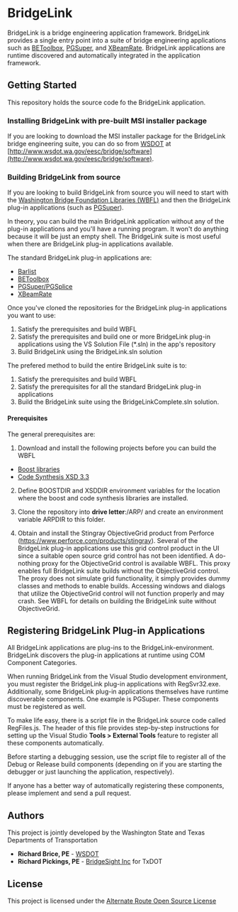 # BridgeLink

BridgeLink is a bridge engineering application framework. BridgeLink provides a single entry point into a suite of bridge engineering applications such as [BEToolbox](https://github.com/WSDOT/BEToolbox), [PGSuper](https://github.com/WSDOT/PGSuper), and [XBeamRate](https://github.com/WSDOT/XBeamRate). BridgeLink applications are runtime discovered and automatically integrated in the application framework.

## Getting Started
This repository holds the source code fo the BridgeLink application. 

### Installing BridgeLink with pre-built MSI installer package
If you are looking to download the MSI installer package for the BridgeLink bridge engineering suite, you can do so from [WSDOT](http://www.wsdot.wa.gov) at [http://www.wsdot.wa.gov/eesc/bridge/software](http://www.wsdot.wa.gov/eesc/bridge/software).

### Building BridgeLink from source
If you are looking to build BridgeLink from source you will need to start with the [Washington Bridge Foundation Libraries (WBFL)](https://github.com/WSDOT/WBFL) and then the BridgeLink plug-in applications (such as [PGSuper](https://github.com/WSDOT/PGSuper)). 

In theory, you can build the main BridgeLink application without any of the plug-in applications and you'll have a running program. It won't do anything because it will be just an empty shell. The BridgeLink suite is most useful when there are BridgeLink plug-in applications available.

The standard BridgeLink plug-in applications are:
* [Barlist](https://github.com/WSDOT/Barlist)
* [BEToolbox](https://github.com/WSDOT/BEToolbox)
* [PGSuper/PGSplice](https://github.com/WSDOT/PGSuper)
* [XBeamRate](https://github.com/WSDOT/XBeamRate)

Once you've cloned the repositories for the BridgeLink plug-in applications you want to use:
1. Satisfy the prerequisites and build WBFL
2. Satisfy the prerequisites and build one or more BridgeLink plug-in applications using the VS Solution File (*.sln) in the app's repository
3. Build BridgeLink using the BridgeLink.sln solution

The prefered method to build the entire BridgeLink suite is to:
1. Satisfy the prerequisites and build WBFL
2. Satisfy the prerequisites for all the standard BridgeLink plug-in applications
3. Build the BridgeLink suite using the BridgeLinkComplete.sln solution.

#### Prerequisites
The general prerequisites are:

1. Download and install the following projects before you can build the WBFL
* [Boost libraries](http://www.boost.org)
* [Code Synthesis XSD 3.3](https://codesynthesis.com/products/xsd/)

2. Define BOOSTDIR and XSDDIR environment variables for the location where the boost and code synthesis libraries are installed.

3. Clone the repository into **drive letter**:/ARP/ and create an environment variable ARPDIR to this folder.

4. Obtain and install the Stingray ObjectiveGrid product from Perforce (https://www.perforce.com/products/stingray). Several of the BridgeLink plug-in applications use this grid control product in the UI since a suitable open source grid control has not been identified. A do-nothing proxy for the  ObjectiveGrid control is available WBFL. This proxy enables full BridgeLink suite builds without the ObjectiveGrid control. The proxy does not simulate grid functionality, it simply provides dummy classes and methods to enable builds. Accessing windows and dialogs that utilize the ObjectiveGrid control will not function properly and may crash. See WBFL for details on building the BridgeLink suite without ObjectiveGrid.

## Registering BridgeLink Plug-in Applications
All BridgeLink applications are plug-ins to the BridgeLink-environment. BridgeLink discovers the plug-in applications at runtime using COM Component Categories.

When running BridgeLink from the Visual Studio development environment, you must register the BridgeLink plug-in applications with RegSvr32.exe. Additionally, some BridgeLink plug-in applications themselves have runtime discoverable components. One example is PGSuper. These components must be registered as well.

To make life easy, there is a script file in the BridgeLink source code called RegFiles.js. The header of this file provides step-by-step instructions for setting up the Visual Studio **Tools > External Tools** feature to register all these components automatically.

Before starting a debugging session, use the script file to register all of the Debug or Release build components (depending on if you are starting the debugger or just launching the application, respectively). 

If anyone has a better way of automatically registering these components, please implement and send a pull request.

## Authors
This project is jointly developed by the Washington State and Texas Departments of Transportation

* **Richard Brice, PE** - [WSDOT](https://github.com/RickBrice)
* **Richard Pickings, PE** - [BridgeSight Inc](http://www.bridgesight.com) for TxDOT

## License

This project is licensed under the [Alternate Route Open Source License](http://www.wsdot.wa.gov/eesc/bridge/alternateroute/arosl.htm)

